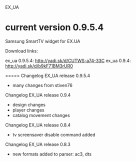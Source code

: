 EX_UA

current version 0.9.5.4
=====

Samsung SmartTV widget for EX.UA

Download links:

ex_ua 0.9.5.4: http://yadi.sk/d/CUTWS-a74-33C
ex_ua 0.9.4: http://yadi.sk/d/b9kF71BM3rUR0

=====
Changelog EX_UA release 0.9.5.4
- many changes from stiven76

Changelog EX_UA release 0.9.4
- design changes
- player changes
- catalog movement changes


Changelog EX_UA release 0.8.4
- tv screensaver disable command added

Changelog EX_UA release 0.8.3
- new formats added to parser: ac3, dts